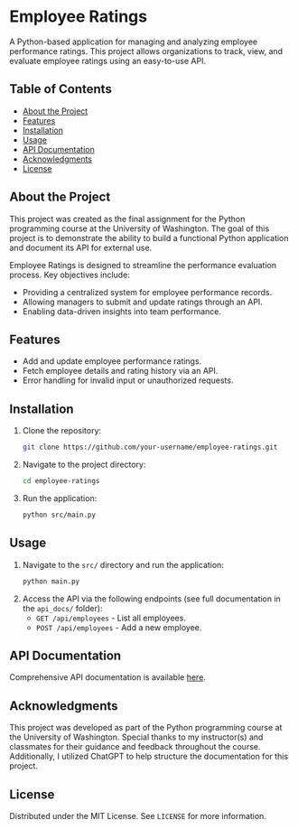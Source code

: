 
# Employee Ratings

A Python-based application for managing and analyzing employee performance ratings. This project allows organizations to track, view, and evaluate employee ratings using an easy-to-use API.

## Table of Contents
- [About the Project](#about-the-project)
- [Features](#features)
- [Installation](#installation)
- [Usage](#usage)
- [API Documentation](#api-documentation)
- [Acknowledgments](#acknowledgments)
- [License](#license)

## About the Project
This project was created as the final assignment for the Python programming course at the University of Washington. The goal of this project is to demonstrate the ability to build a functional Python application and document its API for external use.

Employee Ratings is designed to streamline the performance evaluation process. 
Key objectives include:
- Providing a centralized system for employee performance records.
- Allowing managers to submit and update ratings through an API.
- Enabling data-driven insights into team performance.

## Features
- Add and update employee performance ratings.
- Fetch employee details and rating history via an API.
- Error handling for invalid input or unauthorized requests.

## Installation
1. Clone the repository:
   ```bash
   git clone https://github.com/your-username/employee-ratings.git
   ```
2. Navigate to the project directory:
   ```bash
   cd employee-ratings
   ```
3. Run the application:
   ```bash
   python src/main.py
   ```

## Usage
1. Navigate to the `src/` directory and run the application:
   ```bash
   python main.py
   ```
2. Access the API via the following endpoints (see full documentation in the `api_docs/` folder):
   - `GET /api/employees` - List all employees.
   - `POST /api/employees` - Add a new employee.

## API Documentation
Comprehensive API documentation is available [here](./api_docs/overview.md).

## Acknowledgments
This project was developed as part of the Python programming course at the University of Washington. Special thanks to my instructor(s) and classmates for their guidance and feedback throughout the course. Additionally, I utilized ChatGPT to help structure the documentation for this project.

## License
Distributed under the MIT License. See `LICENSE` for more information.
